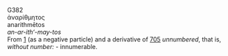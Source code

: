 <body>
  <p>G382<br>  ἀναρίθμητος  <br> anarithmētos  <br><i>an-ar-ith‘-may-tos </i><br>From <a href="g0001.htm">1</a> (as a negative particle) and a derivative of <a href="g0705.htm">705</a>  <i>unnumbered</i>, that is, <i>without</i> <i>number:</i> - innumerable.<br></p>
 </body>